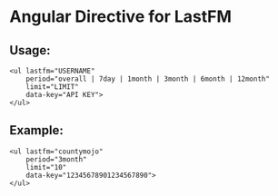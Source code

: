 Angular Directive for LastFM
====================

Usage:
---------------------
	<ul lastfm="USERNAME" 
		period="overall | 7day | 1month | 3month | 6month | 12month" 
		limit="LIMIT" 
		data-key="API KEY">
	</ul>
    
Example:
---------------------
	<ul lastfm="countymojo" 
		period="3month" 
		limit="10" 
		data-key="12345678901234567890">
	</ul>